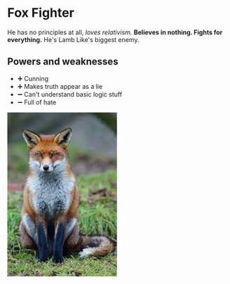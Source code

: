 # Fox Fighter

He has no principles at all, _loves relativism._ **Believes in nothing. Fights for everything.** He's Lamb Like's biggest enemy.

## Powers and weaknesses

- ➕ Cunning
- ➕ Makes truth appear as a lie
- ➖ Can't understand basic logic stuff
- ➖ Full of hate

[<img src="../Images/FoxFighter.jpg" width="250"/>](../Images/FoxFighter.jpg)